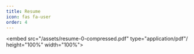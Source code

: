 ```yaml
---
title: Resume
icon: fas fa-user
order: 4
---
```


<embed src="/assets/resume-0-compressed.pdf" type="application/pdf"/ height="100%" width="100%">


